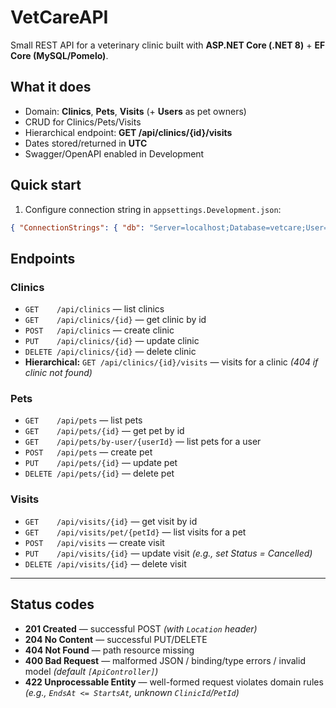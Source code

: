 # VetCareAPI

Small REST API for a veterinary clinic built with **ASP.NET Core (.NET 8)** + **EF Core (MySQL/Pomelo)**.

## What it does
- Domain: **Clinics**, **Pets**, **Visits** (+ **Users** as pet owners)
- CRUD for Clinics/Pets/Visits
- Hierarchical endpoint: **GET /api/clinics/{id}/visits**
- Dates stored/returned in **UTC**
- Swagger/OpenAPI enabled in Development

## Quick start
1) Configure connection string in `appsettings.Development.json`:
```json
{ "ConnectionStrings": { "db": "Server=localhost;Database=vetcare;User=root;Password=;" } }
```

## Endpoints

### Clinics
- `GET    /api/clinics` — list clinics  
- `GET    /api/clinics/{id}` — get clinic by id  
- `POST   /api/clinics` — create clinic  
- `PUT    /api/clinics/{id}` — update clinic  
- `DELETE /api/clinics/{id}` — delete clinic  
- **Hierarchical:** `GET /api/clinics/{id}/visits` — visits for a clinic *(404 if clinic not found)*

### Pets
- `GET    /api/pets` — list pets  
- `GET    /api/pets/{id}` — get pet by id  
- `GET    /api/pets/by-user/{userId}` — list pets for a user  
- `POST   /api/pets` — create pet  
- `PUT    /api/pets/{id}` — update pet  
- `DELETE /api/pets/{id}` — delete pet  

### Visits
- `GET    /api/visits/{id}` — get visit by id  
- `GET    /api/visits/pet/{petId}` — list visits for a pet  
- `POST   /api/visits` — create visit  
- `PUT    /api/visits/{id}` — update visit *(e.g., set Status = Cancelled)*  
- `DELETE /api/visits/{id}` — delete visit  

---

## Status codes

- **201 Created** — successful POST *(with `Location` header)*  
- **204 No Content** — successful PUT/DELETE  
- **404 Not Found** — path resource missing  
- **400 Bad Request** — malformed JSON / binding/type errors / invalid model *(default `[ApiController]`)*  
- **422 Unprocessable Entity** — well-formed request violates domain rules *(e.g., `EndsAt <= StartsAt`, unknown `ClinicId`/`PetId`)*  
